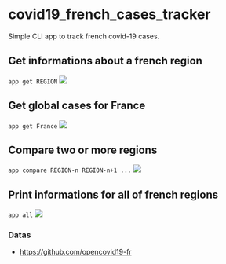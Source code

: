 # covid19_french_cases_tracker
Simple CLI app to track french covid-19 cases.

## Get informations about a french region
`app get REGION`
![](https://github.com/dnymxm/covid19_french_cases_tracker/tree/master/img/app_get_region.png)

## Get global cases for France
`app get France`
![](https://github.com/dnymxm/covid19_french_cases_tracker/tree/master/img/app_get_france.png)

## Compare two or more regions
`app compare REGION-n REGION-n+1 ...`
![](https://github.com/dnymxm/covid19_french_cases_tracker/tree/master/img/app_compare.png)

## Print informations for all of french regions
`app all`
![](https://github.com/dnymxm/covid19_french_cases_tracker/tree/master/img/app_all.png)

### Datas
- https://github.com/opencovid19-fr
